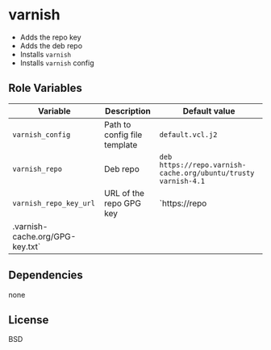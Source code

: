 varnish
=======
- Adds the repo key
- Adds the deb repo
- Installs `varnish`
- Installs `varnish` config

Role Variables
--------------
| Variable | Description | Default value |
|----------|-------------|---------------|
|`varnish_config`| Path to config file template | `default.vcl.j2` |
|`varnish_repo` | Deb repo | `deb https://repo.varnish-cache.org/ubuntu/trusty varnish-4.1` |
|`varnish_repo_key_url`| URL of the repo GPG key | `https://repo
.varnish-cache.org/GPG-key.txt` |

Dependencies
------------
none

License
-------
BSD
